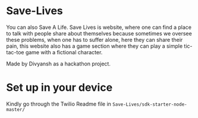 # Save-Lives
You can also Save A Life. Save Lives is website, where one can find a place to talk with people share about themselves because sometimes we oversee these problems, when one has to suffer alone, here they can share their pain, this website also has a game section where they can play a simple tic-tac-toe game with a fictional character. 

Made by Divyansh as a hackathon project.

# Set up in your device
Kindly go through the Twilio Readme file in ``Save-Lives/sdk-starter-node-master/`` 



